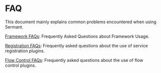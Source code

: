 # FAQ

This document mainly explains common problems encountered when using Sermant.

[Framework FAQs](./framework.md): Frequently Asked Questions about Framework Usage.

[Registration FAQs](./registry.md): Frequently asked questions about the use of service registration plugins.

[Flow Control FAQs](./flowcontrol.md): Frequently asked questions about the use of flow control plugins.



